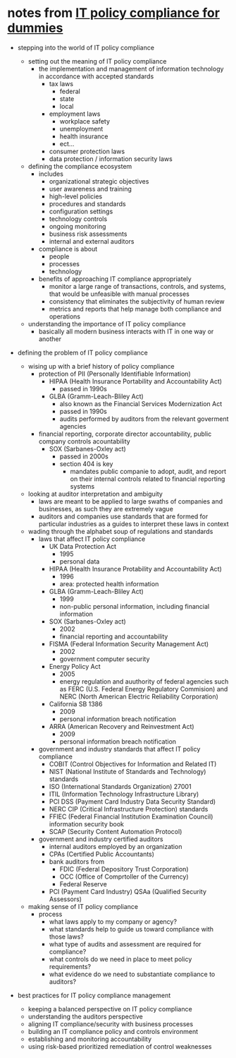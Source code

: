 # notes from [IT policy compliance for dummies](https://www.amazon.com/policy-compliance-dummies-Jason-Creech/dp/0470665351/ref=sr_1_3?ie=UTF8&qid=1516378101&sr=8-3&keywords=it+compliance+for+dummies)

* stepping into the world of IT policy compliance
    * setting out the meaning of IT policy compliance
        * the implementation and management of information technology in accordance with accepted standards 
            * tax laws
                * federal
                * state
                * local
            * employment laws
                * workplace safety
                * unemployment
                * health insurance
                * ect...
            * consumer protection laws
            * data protection / information security laws
    * defining the compliance ecosystem
        * includes
            * organizational strategic objectives
            * user awareness and training
            * high-level policies
            * procedures and standards
            * configuration settings
            * technology controls
            * ongoing monitoring
            * business risk assessments
            * internal and external auditors
        * compliance is about
            * people
            * processes
            * technology
        * benefits of approaching IT compliance appropriately
            * monitor a large range of transactions, controls, and systems, that would be unfeasible with manual processes
            * consistency that eliminates the subjectivity of human review
            * metrics and reports that help manage both compliance and operations        
    * understanding the importance of IT policy compliance
        * basically all modern business interacts with IT in one way or another

* defining the problem of IT policy compliance
    * wising up with a brief history of policy compliance
        * protection of PII (Personally Identifiable  Information)
            * HIPAA (Health Insurance Portability and Accountability Act)
                * passed in 1990s
            * GLBA (Gramm-Leach-Bliley Act)
                * also known as the Financial Services Modernization Act
                * passed in 1990s
                * audits performed by auditors from the relevant goverment agencies 
        * financial reporting, corporate director accountability, public company controls acountability
            * SOX (Sarbanes-Oxley act)
                * passed in 2000s
                * section 404 is key
                    * mandates public companie to adopt, audit, and report on their internal controls related to financial reporting systems
    * looking at auditor interpretation and ambiguity
        * laws are meant to be applied to large swaths of companies and businesses, as such they are extremely vague
        * auditors and companies use standards that are formed for particular industries as a guides to interpret these laws in context
    * wading through the alphabet soup of regulations and standards 
        * laws that affect IT policy compliance
            * UK Data Protection Act
                * 1995
                * personal data 
            * HIPAA (Health Insurance Protability and Accountability Act)
                * 1996
                * area: protected health information
            * GLBA (Gramm-Leach-Bliley Act)
                * 1999
                * non-public personal information, including financial information
            * SOX (Sarbanes-Oxley act)
                * 2002
                * financial reporting and accountability
            * FISMA (Federal Information Security Management Act)
                * 2002
                * government computer security
            * Energy Policy Act
                * 2005
                * energy regulation and auuthority of federal agencies such as FERC (U.S. Federal Energy Regulatory Commision) and NERC (North American Electric Reliability Corporation)
            * California SB 1386
                * 2009
                * personal information breach notification
            * ARRA (American Recovery and Reinvestment Act)
                * 2009
                * personal information breach notification
        * government and industry standards that affect IT policy compliance
            * COBIT (Control Objectives for Information and Related IT)
            * NIST (National Institute of Standards and Technology) standards 
            * ISO (International Standards Organization) 27001
            * ITIL (Information Technology Infrastructure Library)
            * PCI DSS (Payment Card Industry Data Security Standard)
            * NERC CIP (Critical Infrastructure Protection) standards
            * FFIEC (Federal Financial Institution Examination Council) information security book
            * SCAP (Security Content Automation Protocol)
        * government and industry certified auditors
            * internal auditors employed by an organization
            * CPAs (Certified Public Accountants)
            * bank auditors from
                * FDIC (Federal Depository Trust Corporation)
                * OCC (Office of Comprtoller of the Currency)
                * Federal Reserve
            * PCI (Payment Card Industry) QSAa (Qualified Security Assessors)
    * making sense of IT policy compliance
        * process
            * what laws apply to my company or agency?
            * what standards help to guide us toward compliance with those laws?
            * what type of audits and assessment are required for compliance?
            * what controls do we need in place to meet policy requirements?
            * what evidence do we need to substantiate compliance to auditors?

* best practices for IT policy compliance management
    * keeping a balanced perspective on IT policy compliance
    * understanding the auditors perspective
    * aligning IT compliance/security with business processes
    * building an IT compliance policy and controls environment
    * establishing and monitoring accountability
    * using risk-based prioritized remediation of control weaknesses


  
